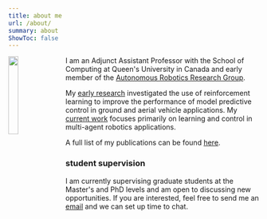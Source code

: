 ```yaml
---
title: about me
url: /about/
summary: about
ShowToc: false
---
```


<p float="right">
  <img src="/img/me2.JPEG" width="20%" style="float: left; margin: 0 1em 0 0;"/>
</p>

I am an Adjunct Assistant Professor with the School of Computing at Queen's University in Canada and early member of the [Autonomous Robotics Research Group](https://labs.cs.queensu.ca/quarrg/).

 My [early research](http://hdl.handle.net/1974/24245) investigated the use of reinforcement learning to improve the performance of model predictive control in ground and aerial vehicle applications. My [current work](https://doi.org/10.1016/j.automatica.2025.112221) focuses primarily on learning and control in multi-agent robotics applications. 

A full list of my publications can be found [here](https://scholar.google.com/citations?user=RGlv4ZUAAAAJ&hl=en).

### student supervision 

I am currently supervising graduate students at the Master's and PhD levels and am open to discussing new opportunities. If you are interested, feel free to send me an <a href="mailto:p.jardine@queensu.ca">email</a> and we can set up time to chat.




